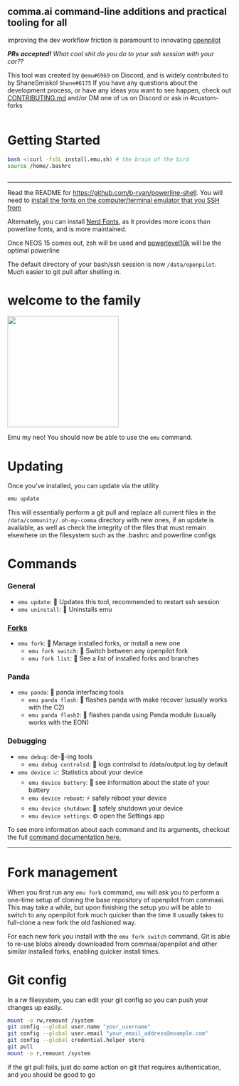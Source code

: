 ## comma.ai command-line additions and practical tooling for all

improving the dev workflow friction is paramount to innovating [openpilot](https://github.com/commaai/openpilot)

***PRs accepted!** What cool shit do you do to your ssh session with your car??*

This tool was created by `@emu#6969` on Discord, and is widely contributed to by ShaneSmiskol `Shane#6175`
If you have any questions about the development process, or have any ideas you want to see happen, check out [CONTRIBUTING.md](CONTRIBUTING.md) and/or DM one of us on Discord or ask in #custom-forks

<img src="https://emu.bz/xmf" alt="" />

# Getting Started

```bash
bash <(curl -fsSL install.emu.sh) # the brain of the bird
source /home/.bashrc
```

<img src="https://thumbs.gfycat.com/DopeyHairyGeese-size_restricted.gif" alt ="" />

---
Read the README for <https://github.com/b-ryan/powerline-shell>. You will need to [install the fonts on the computer/terminal emulator that you SSH from](https://github.com/powerline/fonts)

Alternately, you can install [Nerd Fonts](https://github.com/ryanoasis/nerd-fonts), as it provides more icons than powerline fonts, and is more maintained.

Once NEOS 15 comes out, zsh will be used and [powerlevel10k](https://github.com/romkatv/powerlevel10k) will be the optimal powerline

The default directory of your bash/ssh session is now `/data/openpilot`. Much easier to git pull after shelling in.

# welcome to the family

<img src="https://emu.bz/gay" alt="" height="250px" />

Emu my neo!
You should now be able to use the `emu` command.

# Updating

Once you've installed, you can update via the utility

```bash
emu update
```

This will essentially perform a git pull and replace all current files in the `/data/community/.oh-my-comma` directory with new ones, if an update is available, as well as check the integrity of the files that must remain elsewhere on the filesystem such as the .bashrc and powerline configs

# Commands

### General
- `emu update`: 🎉 Updates this tool, recommended to restart ssh session
- `emu uninstall`: 👋 Uninstalls emu
### [Forks](#fork-management)
- `emu fork`: 🍴 Manage installed forks, or install a new one
  - `emu fork switch`: 🍴 Switch between any openpilot fork
  - `emu fork list`: 📜 See a list of installed forks and branches
### Panda
- `emu panda`: 🐼 panda interfacing tools
  - `emu panda flash`: 🐼 flashes panda with make recover (usually works with the C2)
  - `emu panda flash2`: 🎍 flashes panda using Panda module (usually works with the EON)
### Debugging
- `emu debug`: de-🐛-ing tools
  - `emu debug controlsd`: 🔬 logs controlsd to /data/output.log by default
- `emu device`: 📈 Statistics about your device
  - `emu device battery`: 🔋 see information about the state of your battery
  - `emu device reboot`: ⚡ safely reboot your device
  - `emu device shutdown`: 🔌 safely shutdown your device
  - `emu device settings`: ⚙ open the Settings app

To see more information about each command and its arguments, checkout the full [command documentation here.](/commands/README.md)

---

# Fork management
When you first run any `emu fork` command, `emu` will ask you to perform a one-time setup of cloning the base repository of openpilot from commaai. This may take a while, but upon finishing the setup you will be able to switch to any openpilot fork much quicker than the time it usually takes to full-clone a new fork the old fashioned way.

For each new fork you install with the `emu fork switch` command, Git is able to re-use blobs already downloaded from commaai/openpilot and other similar installed forks, enabling quicker install times.

# Git config

In a rw filesystem, you can edit your git config so you can push your changes up easily.

```bash
mount -o rw,remount /system
git config --global user.name "your_username"
git config --global user.email "your_email_address@example.com"
git config --global credential.helper store
git pull
mount -o r,remount /system
```

if the git pull fails, just do some action on git that requires authentication, and you should be good to go

